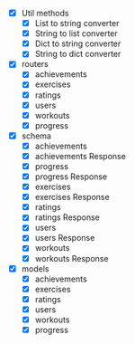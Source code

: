 - [x] Util methods
    - [x] List to string converter
    - [x] String to list converter
    - [x] Dict to string converter
    - [x] String to dict converter
- [x] routers
    - [x] achievements
    - [x] exercises
    - [x] ratings
    - [x] users
    - [x] workouts
    - [x] progress
- [x] schema
    - [x] achievements
    - [x] achievements Response
    - [x] progress
    - [x] progress Response
    - [x] exercises
    - [x] exercises Response
    - [x] ratings
    - [x] ratings Response
    - [x] users
    - [x] users Response
    - [x] workouts
    - [x] workouts Response
- [x] models
    - [x] achievements
    - [x] exercises
    - [x] ratings
    - [x] users
    - [x] workouts
    - [x] progress
